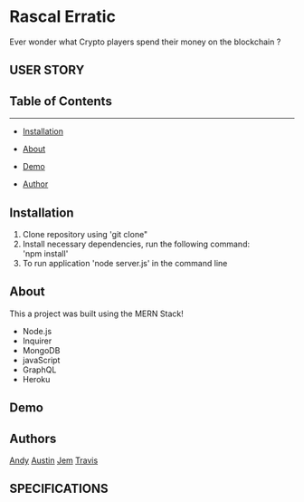 # Rascal Erratic
Ever wonder what Crypto players spend their money on the blockchain ?

## USER STORY

## Table of Contents 
------

* [Installation](#installation)

* [About](#about)

* [Demo](#demo)

* [Author](#author)

## Installation
1. Clone repository using 'git clone"
2. Install necessary dependencies, run the following command: <br> 'npm install'
3. To run application 'node server.js' in the command line

## About
This a project was built using the MERN Stack!<br>
* Node.js
* Inquirer
* MongoDB
* javaScript
* GraphQL
* Heroku

## Demo

## Authors

[Andy](https://github.com/superfishal)
[Austin](https://github.com/KingAusti)
[Jem](https://github.com/irvingjem)
[Travis](https://github.com/ValiantThor92)

## SPECIFICATIONS
